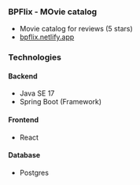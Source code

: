 ### BPFlix - MOvie catalog
+ Movie catalog for reviews (5 stars)
+ <a href="https://bpflix.netlify.app/">bpflix.netlify.app</a>

### Technologies

#### Backend
* Java SE 17
* Spring Boot (Framework)

#### Frontend
* React

#### Database
* Postgres
